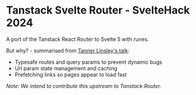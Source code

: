 # Tanstack Svelte Router - SvelteHack 2024

A port of the Tanstack React Router to Svelte 5 with runes.

But why? - summarised from [Tanner Linsley's talk](https://www.youtube.com/watch?v=VlCxEjxprKg):

- Typesafe routes and query params to prevent dynamic bugs
- Url param state management and caching
- Prefetching links so pages appear to load fast

_Note: We intend to contribute this upstream to Tanstack Router._
